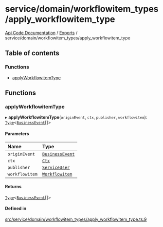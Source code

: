 # service/domain/workflowitem\_types/apply\_workflowitem\_type
 
[Api Code Documentation](../README.md) / [Exports](../modules.md) / service/domain/workflowitem\_types/apply\_workflowitem\_type

## Table of contents

### Functions

- [applyWorkflowitemType](service_domain_workflowitem_types_apply_workflowitem_type.md#applyworkflowitemtype)

## Functions

### applyWorkflowitemType

▸ **applyWorkflowitemType**(`originEvent`, `ctx`, `publisher`, `workflowitem`): [`Type`](result.md#type)\<[`BusinessEvent`](service_domain_business_event.md#businessevent)[]\>

#### Parameters

| Name | Type |
| :------ | :------ |
| `originEvent` | [`BusinessEvent`](service_domain_business_event.md#businessevent) |
| `ctx` | [`Ctx`](../interfaces/lib_ctx.Ctx.md) |
| `publisher` | [`ServiceUser`](../interfaces/service_domain_organization_service_user.ServiceUser.md) |
| `workflowitem` | [`Workflowitem`](../interfaces/service_domain_workflow_workflowitem.Workflowitem.md) |

#### Returns

[`Type`](result.md#type)\<[`BusinessEvent`](service_domain_business_event.md#businessevent)[]\>

#### Defined in

[src/service/domain/workflowitem_types/apply_workflowitem_type.ts:9](https://github.com/openkfw/TruBudget/blob/e3c318d/api/src/service/domain/workflowitem_types/apply_workflowitem_type.ts#L9)
